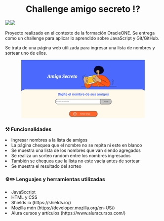 <h1 align="center"> Challenge amigo secreto ⁉️</h1>

<p align="left">
<img src="https://img.shields.io/badge/STATUS-FINALIZADO-green"><img src="https://img.shields.io/badge/release%20date-agosto%202025-blue">
</p>

<p> Proyecto realizado en el contexto de la formación OracleONE. Se entrega como un challenge para aplicar lo aprendido sobre JavaScript y Git/GitHub.</p>
<p> Se trata de una página web utilizada para ingresar una lista de nombres y sortear uno de ellos.</p>

<p align="center">
  <img src="assets/amigo-secreto-lookandfeel.png" alt="Vistazo a la pagina de amigo secreto" width="400">
</p>

<h3>⚒️ Funcionalidades </h3>

<li>Ingresar nombres a la lista de amigos</li>
<li>La página chequea que el nombre no se repita ni este en blanco</li>
<li>Se muestra una lista de los nombres que van siendo agregados</li>
<li>Se realiza un sorteo random entre los nombres ingresados</li>
<li>También se chequea que la lista no este vacia antes de sortear</li>
<li>Se muestra el resultado del sorteo</li>

<h3> ⚙️✏️ Lenguajes y herramientas utilizadas </h3>

<li>JavaSccript</li>
<li>HTML y CSS</li>
<li>Shields.io (https://shields.io/)</li>
<li>Mozilla mdn (https://developer.mozilla.org/en-US/)</li>
<li>Alura cursos y artículos (https://www.aluracursos.com/)</li>



